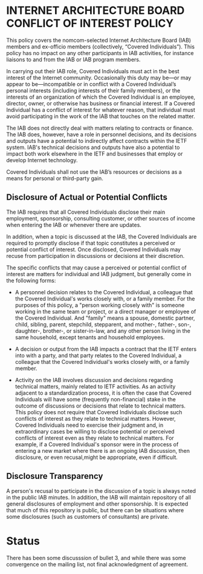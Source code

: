 # INTERNET ARCHITECTURE BOARD CONFLICT OF INTEREST POLICY

This policy covers the nomcom-selected Internet Architecture Board (IAB) members and ex-officio members (collectively, “Covered Individuals”). This policy has no impact on any other participants in IAB activities, for instance liaisons to and from the IAB or IAB program members.

In carrying out their IAB role, Covered Individuals must act in the best interest of the Internet community. Occasionally this duty may be—or may appear to be—incompatible or in conflict with a Covered Individual’s personal interests (including interests of their family members), or the interests of an organization of which the Covered Individual is an employee, director, owner, or otherwise has business or financial interest. If a Covered Individual has a conflict of interest for whatever reason, that individual must avoid participating in the work of the IAB that touches on the related matter.

The IAB does not directly deal with matters relating to contracts or finance. The IAB does, however, have a role in personnel decisions, and its decisions and outputs have a potential to indirectly affect contracts within the IETF system. IAB's technical decisions and outputs have also a potential to impact both work elsewhere in the IETF and businesses that employ or develop Internet technology.

Covered Individuals shall not use the IAB’s resources or decisions as a means for personal or third-party gain.

## Disclosure of Actual or Potential Conflicts

The IAB requires that all Covered Individuals disclose their main employment, sponsorship, consulting customer, or other sources of income when entering the IAB or whenever there are updates.

In addition, when a topic is discussed at the IAB, the Covered Individuals are required to promptly disclose if that topic constitutes a perceived or potential conflict of interest.  Once disclosed, Covered Individuals may recuse from participation in discussions or decisions at their discretion.

The specific conflicts that may cause a perceived or potential conflict of interest are matters for individual and IAB judgment, but generally come in the following forms:

* A personnel decision relates to the Covered Individual, a colleague that the Covered Individual's works closely with, or a family member. For the purposes of this policy, a "person working closely with" is someone working in the same team or project, or a direct manager or employee of the Covered Individual. And "family" means a spouse, domestic partner, child, sibling, parent, stepchild, stepparent, and mother-, father-, son-, daughter-, brother-, or sister-in-law, and any other person living in the same household, except tenants and household employees.

* A decision or output from the IAB impacts a contract that the IETF enters into with a party, and that party relates to the Covered Individual, a colleague that the Covered Individual's works closely with, or a family member.

* Activity on the IAB involves discussion and decisions regarding technical matters, mainly related to IETF
activities. As an activity adjacent to a standardization process, it is often the case that Covered Individuals will have some (frequently non-financial) stake in the outcome of discussions or decisions that relate to technical matters.  This policy does not require that Covered Individuals disclose such conflicts of interest as they relate to technical matters. However, Covered Individuals need to exercise their judgment and, in extraordinary cases be willing to disclose potential or perceived conflicts of interest even as they relate to technical matters. For example, if a Covered Individual's sponsor were in the process of entering a new market where there is an ongoing IAB discussion, then disclosure, or even recusal,might be appropriate, even if difficult.

## Disclosure Transparency

A person's recusal to participate in the discussion of a topic is always noted in the public IAB minutes. In addition, the IAB will maintain repository of all general disclosures of employment and other sponsorship. It is expected that much of this repository is public, but there can be situations where some disclosures (such as customers of consultants) are private.

# Status

There has been some discusssion of bullet 3, and while there was some convergence on the mailing list, not final acknowledgment of agreement.

